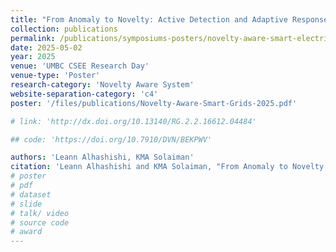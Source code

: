 ```yaml
---
title: "From Anomaly to Novelty: Active Detection and Adaptive Response in Smart Grids"
collection: publications 
permalink: /publications/symposiums-posters/novelty-aware-smart-electric-grid
date: 2025-05-02
year: 2025
venue: 'UMBC CSEE Research Day'
venue-type: 'Poster'
research-category: 'Novelty Aware System'
website-separation-category: 'c4'
poster: '/files/publications/Novelty-Aware-Smart-Grids-2025.pdf' 

# link: 'http://dx.doi.org/10.13140/RG.2.2.16612.04484'

## code: 'https://doi.org/10.7910/DVN/BEKPWV'

authors: 'Leann Alhashishi, KMA Solaiman'
citation: 'Leann Alhashishi and KMA Solaiman, "From Anomaly to Novelty: Active Detection and Adaptive Response in Smart Grids,” in UMBC CSEE Research Day 2025.'
# poster
# pdf
# dataset
# slide
# talk/ video
# source code
# award
---
```


